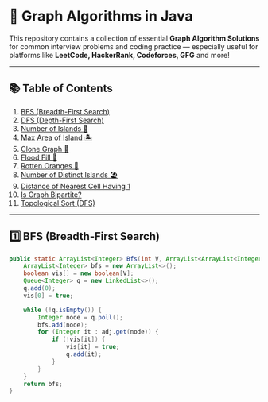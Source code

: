 # 🚀 Graph Algorithms in Java

This repository contains a collection of essential **Graph Algorithm Solutions** for common interview problems and coding practice — especially useful for platforms like **LeetCode, HackerRank, Codeforces, GFG** and more!

---

## 📚 Table of Contents

1. [BFS (Breadth-First Search)](#1️⃣-bfs-breadth-first-search)
2. [DFS (Depth-First Search)](#2️⃣-dfs-depth-first-search)
3. [Number of Islands 🌊](#3️⃣-number-of-islands-)
4. [Max Area of Island 🏝️](#4️⃣-max-area-of-island-)
5. [Clone Graph 🧬](#5️⃣-clone-graph-)
6. [Flood Fill 🎨](#6️⃣-flood-fill-)
7. [Rotten Oranges 🍊](#7️⃣-rotten-oranges-)
8. [Number of Distinct Islands 🏖️](#8️⃣-number-of-distinct-islands-)
9. [Distance of Nearest Cell Having 1](#9️⃣-distance-of-nearest-cell-having-1)
10. [Is Graph Bipartite?](#🔟-is-graph-bipartite)
11. [Topological Sort (DFS)](#1️⃣1️⃣-topological-sort-dfs)

---

## 1️⃣ BFS (Breadth-First Search)

```java
public static ArrayList<Integer> Bfs(int V, ArrayList<ArrayList<Integer>> adj) {
    ArrayList<Integer> bfs = new ArrayList<>();
    boolean vis[] = new boolean[V];
    Queue<Integer> q = new LinkedList<>();
    q.add(0);
    vis[0] = true;

    while (!q.isEmpty()) {
        Integer node = q.poll();
        bfs.add(node);
        for (Integer it : adj.get(node)) {
            if (!vis[it]) {
                vis[it] = true;
                q.add(it);
            }
        }
    }
    return bfs;
}
